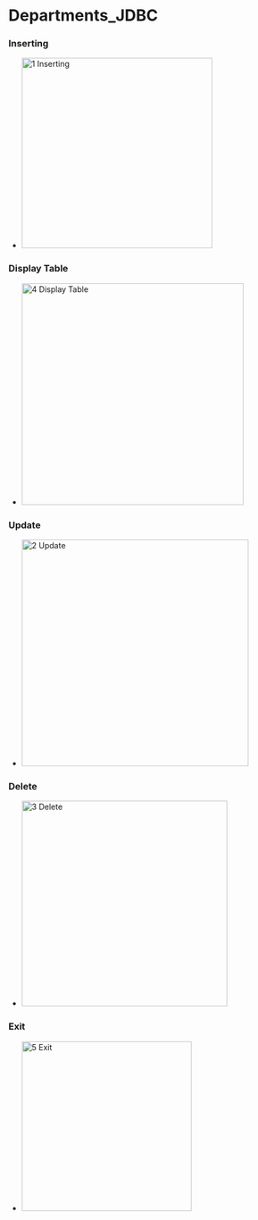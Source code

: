 # Departments_JDBC
### Inserting
- <img width="341" alt="1 Inserting" src="https://github.com/AnthyushT/Departments_JDBC/assets/88778750/aace623f-3ada-4720-94d1-cfbb1086ab3b">
### Display Table
- <img width="397" alt="4 Display Table" src="https://github.com/AnthyushT/Departments_JDBC/assets/88778750/0070f8c7-13c7-402a-a145-0d1288c19aff">
### Update
- <img width="406" alt="2 Update" src="https://github.com/AnthyushT/Departments_JDBC/assets/88778750/8b36fa22-4cb7-468d-9cf9-ce06c5a5fec1">
### Delete
- <img width="368" alt="3 Delete" src="https://github.com/AnthyushT/Departments_JDBC/assets/88778750/da15a993-0150-4f39-82eb-ba5215100be2">
### Exit
- <img width="304" alt="5 Exit" src="https://github.com/AnthyushT/Departments_JDBC/assets/88778750/0883d6cd-19a8-424d-8889-27d5ea806a6d">
